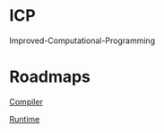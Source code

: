 # ICP
Improved-Computational-Programming

# Roadmaps

[Compiler](https://trello.com/invite/b/n3D4FX1N/db69b0daa4ffd72127f810d1c90bce6a/compiler)

[Runtime](https://trello.com/invite/b/mJJVc7kN/21dc12cf56862d166e9712a1ba3c4e8b/runtime)
